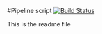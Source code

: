 #Pipeline script
[![Build Status](http://127.0.0.1:8080/buildStatus/icon?job=Connectivity+to+Github+through+Jenkins)](http://127.0.0.1:8080/job/Connectivity%20to%20Github%20through%20Jenkins/)

This is the readme file 
